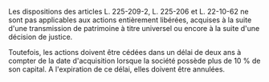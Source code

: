 Les dispositions des articles L. 225-209-2, L. 225-206 et L. 22-10-62 ne sont pas applicables aux actions entièrement libérées, acquises à la suite d'une transmission de patrimoine à titre universel ou encore à la suite d'une décision de justice. 


Toutefois, les actions doivent être cédées dans un délai de deux ans à compter de la date d'acquisition lorsque la société possède plus de 10 % de son capital. A l'expiration de ce délai, elles doivent être annulées.

